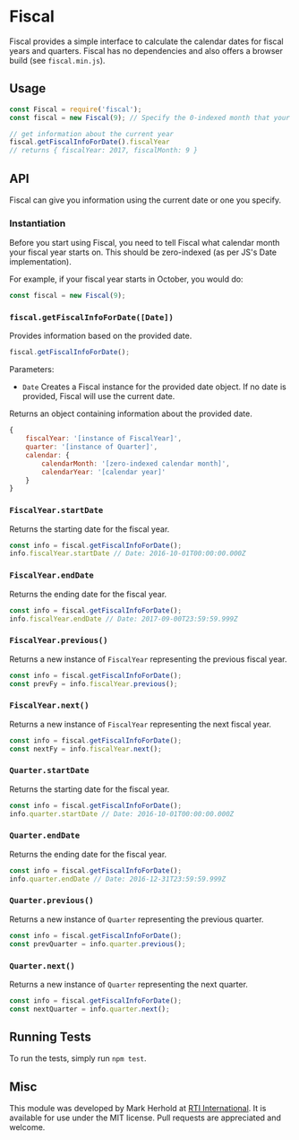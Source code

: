 # Fiscal

Fiscal provides a simple interface to calculate the calendar dates for fiscal years and quarters. Fiscal has no dependencies and also offers a browser build (see `fiscal.min.js`).

## Usage
```js
const Fiscal = require('fiscal');
const fiscal = new Fiscal(9); // Specify the 0-indexed month that your fiscal year starts

// get information about the current year
fiscal.getFiscalInfoForDate().fiscalYear
// returns { fiscalYear: 2017, fiscalMonth: 9 }
```

## API
Fiscal can give you information using the current date or one you specify.

### Instantiation
Before you start using Fiscal, you need to tell Fiscal what calendar month your fiscal year starts on. This should be zero-indexed (as per JS's Date implementation).

For example, if your fiscal year starts in October, you would do:
```js
const fiscal = new Fiscal(9);
```

### `fiscal.getFiscalInfoForDate([Date])`
Provides information based on the provided date.

```js
fiscal.getFiscalInfoForDate();
```

Parameters:
* `Date` Creates a Fiscal instance for the provided date object. If no date is provided, Fiscal will use the current date.

Returns an object containing information about the provided date.
```js
{
    fiscalYear: '[instance of FiscalYear]',
    quarter: '[instance of Quarter]',
    calendar: {
        calendarMonth: '[zero-indexed calendar month]',
        calendarYear: '[calendar year]'
    }
}
```

### `FiscalYear.startDate`
Returns the starting date for the fiscal year.

```js
const info = fiscal.getFiscalInfoForDate();
info.fiscalYear.startDate // Date: 2016-10-01T00:00:00.000Z
```

### `FiscalYear.endDate`
Returns the ending date for the fiscal year.

```js
const info = fiscal.getFiscalInfoForDate();
info.fiscalYear.endDate // Date: 2017-09-00T23:59:59.999Z
```

### `FiscalYear.previous()`
Returns a new instance of `FiscalYear` representing the previous fiscal year.

```js
const info = fiscal.getFiscalInfoForDate();
const prevFy = info.fiscalYear.previous();
```

### `FiscalYear.next()`
Returns a new instance of `FiscalYear` representing the next fiscal year.

```js
const info = fiscal.getFiscalInfoForDate();
const nextFy = info.fiscalYear.next();
```

### `Quarter.startDate`
Returns the starting date for the fiscal year.

```js
const info = fiscal.getFiscalInfoForDate();
info.quarter.startDate // Date: 2016-10-01T00:00:00.000Z
```

### `Quarter.endDate`
Returns the ending date for the fiscal year.

```js
const info = fiscal.getFiscalInfoForDate();
info.quarter.endDate // Date: 2016-12-31T23:59:59.999Z
```

### `Quarter.previous()`
Returns a new instance of `Quarter` representing the previous quarter.

```js
const info = fiscal.getFiscalInfoForDate();
const prevQuarter = info.quarter.previous();
```

### `Quarter.next()`
Returns a new instance of `Quarter` representing the next quarter.

```js
const info = fiscal.getFiscalInfoForDate();
const nextQuarter = info.quarter.next();
```

## Running Tests
To run the tests, simply run `npm test`.

## Misc
This module was developed by Mark Herhold at [RTI International](https://www.rti.org/). It is available for use under the MIT license. Pull requests are appreciated and welcome.
